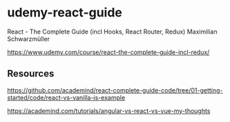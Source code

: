 # udemy-react-guide

React - The Complete Guide (incl Hooks, React Router, Redux) Maximilian Schwarzmüller

<https://www.udemy.com/course/react-the-complete-guide-incl-redux/>

## Resources

<https://github.com/academind/react-complete-guide-code/tree/01-getting-started/code/react-vs-vanilla-js-example>

<https://academind.com/tutorials/angular-vs-react-vs-vue-my-thoughts>
